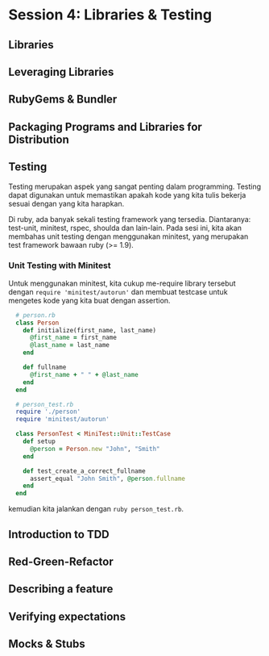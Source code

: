 # Session 4: Libraries & Testing

## Libraries

## Leveraging Libraries
## RubyGems & Bundler
## Packaging Programs and Libraries for Distribution


## Testing

Testing merupakan aspek yang sangat penting dalam programming. Testing dapat
digunakan untuk memastikan apakah kode yang kita tulis bekerja sesuai dengan
yang kita harapkan.

Di ruby, ada banyak sekali testing framework yang tersedia.
Diantaranya: test-unit, minitest, rspec, shoulda dan lain-lain.
Pada sesi ini, kita akan membahas unit testing dengan menggunakan minitest,
yang merupakan test framework bawaan ruby (>= 1.9).

### Unit Testing with Minitest

Untuk menggunakan minitest, kita cukup me-require library tersebut dengan
`require 'minitest/autorun'` dan membuat testcase untuk mengetes kode yang
kita buat dengan assertion.

```ruby
  # person.rb
  class Person
    def initialize(first_name, last_name)
      @first_name = first_name
      @last_name = last_name
    end

    def fullname
      @first_name + " " + @last_name
    end
  end
```

```ruby
  # person_test.rb
  require './person'
  require 'minitest/autorun'

  class PersonTest < MiniTest::Unit::TestCase
    def setup
      @person = Person.new "John", "Smith"
    end

    def test_create_a_correct_fullname
      assert_equal "John Smith", @person.fullname
    end
  end
```

kemudian kita jalankan dengan `ruby person_test.rb`.

## Introduction to TDD
## Red-Green-Refactor
## Describing a feature
## Verifying expectations
## Mocks & Stubs
